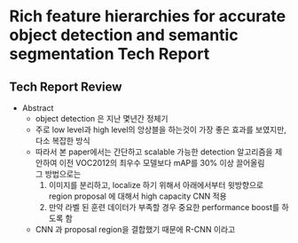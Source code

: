 # Rich feature hierarchies for accurate object detection and semantic segmentation Tech Report
## Tech Report Review
- Abstract
    - object detection 은 지난 몇년간 정체기
    - 주로 low level과 high level의 앙상블을 하는것이 가장 좋은 효과를 보였지만, 다소 복잡한 방식
    - 따라서 본 paper에서는 간단하고 scalable 가능한 detection 알고리즘을 제안하여 이전 VOC2012의 최우수 모델보다 mAP를 30% 이상 끌어올림<br>그 방법으로는
        1. 이미지를 분리하고, localize 하기 위해서 아래에서부터 윗방향으로 region proposal 에 대해서 high capacity CNN 적용
        1. 만약 라벨 된 훈련 데이터가 부족할 경우 중요한 performance boost를 하도록 함
    - CNN 과 proposal region을 결합했기 때문에 R-CNN 이라고 